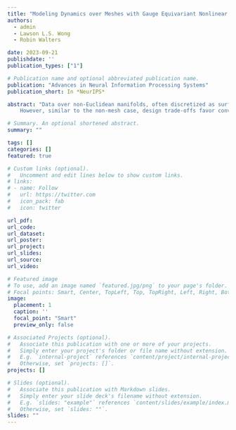 ```yaml
---
title: "Modeling Dynamics over Meshes with Gauge Equivariant Nonlinear Message Passing"
authors: 
  - admin
  - Lawson L.S. Wong
  - Robin Walters

date: 2023-09-21
publishdate: ''
publication_types: ["1"]

# Publication name and optional abbreviated publication name.
publication: "Advances in Neural Information Processing Systems"
publication_short: In *NeurIPS*

abstract: "Data over non-Euclidean manifolds, often discretized as surface meshes, naturally arise in computer graphics and biological and physical systems. Of particular interest is solving complex partial differential equations (PDEs) on surfaces. While graph neural networks have been successfully applied to PDEs, they do not incorporate surface geometry and do not consider local gauge symmetries of the manifold. Alternatively, recent work on gauge equivariant convolutional and attentional architectures on meshes leverages the underlying geometry but underperforms in modeling surface PDEs. To address these issues, we introduce a new gauge equivariant architecture using nonlinear message passing over meshes. Our novel architecture achieves higher performance than either convolutional or attentional networks on domains with highly complex and nonlinear dynamics. %Furthermore, we investigate when nonlinear message passing improves over the linear counterparts and offer guidelines on in which situations our method would provide the most benefit.
    However, similar to the non-mesh case, design trade-offs favor convolutional, attentional, or message passing networks for different tasks; we investigate in which circumstances our message passing method provides the most benefit."

# Summary. An optional shortened abstract.
summary: ""

tags: []
categories: []
featured: true

# Custom links (optional).
#   Uncomment and edit lines below to show custom links.
# links:
# - name: Follow
#   url: https://twitter.com
#   icon_pack: fab
#   icon: twitter

url_pdf: 
url_code: 
url_dataset:
url_poster: 
url_project:
url_slides:
url_source:
url_video:

# Featured image
# To use, add an image named `featured.jpg/png` to your page's folder. 
# Focal points: Smart, Center, TopLeft, Top, TopRight, Left, Right, BottomLeft, Bottom, BottomRight.
image:
  placement: 1
  caption: ''
  focal_point: "Smart"
  preview_only: false

# Associated Projects (optional).
#   Associate this publication with one or more of your projects.
#   Simply enter your project's folder or file name without extension.
#   E.g. `internal-project` references `content/project/internal-project/index.md`.
#   Otherwise, set `projects: []`.
projects: []

# Slides (optional).
#   Associate this publication with Markdown slides.
#   Simply enter your slide deck's filename without extension.
#   E.g. `slides: "example"` references `content/slides/example/index.md`.
#   Otherwise, set `slides: ""`.
slides: ""
---
```

